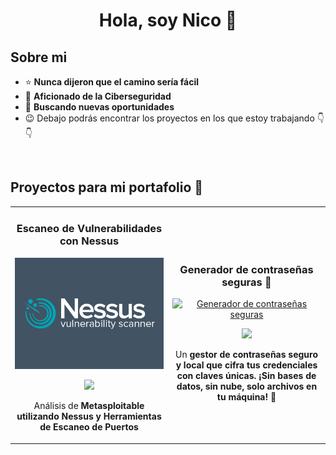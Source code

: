 <div align="center">
<h1 align="center">Hola, soy Nico</a> 👋</h1>
</div>




## Sobre mi

- ⭐ **Nunca dijeron que el camino sería fácil**
- 🤖 **Aficionado de la Ciberseguridad**
- 🎥 **Buscando nuevas oportunidades**
- 😉 Debajo podrás encontrar los proyectos en los que estoy trabajando 👇👇
<br>

## Proyectos para mi portafolio 🎯
<table>
<tr>
<td width="50%">
<h3 align="center">Escaneo de Vulnerabilidades con Nessus</h3>
<div align="center">
<a href="https://github.com/Naickoo/Informe-Escaneo-Nessus" target="_blank"><img src="Nessus.png" width="400" alt="Escaneo Vulnerabilidades"></a>
<p>
<a href="https://github.com/Naickoo/Informe-Escaneo-Nessus" target="_blank">
<img src="https://img.shields.io/badge/CÓDIGO-ff9?style=for-the-badge&logo=github&logoColor=black">
</a>
</p>
<p>Análisis de <strong>Metasploitable utilizando Nessus<strong> y Herramientas de Escaneo de Puertos</p>
</div>
                                                                                      
</td>

<td width="50%">
               <br>
<h3 align="center">Generador de contraseñas seguras 🔐</h3>
<div align="center">                                       
<a href="https://github.com/Naickoo/generador-contrasenas-seguras" target="_blank"><img src="https://i.imgur.com/7uCBigG.jpg" width="400" alt="Generador de contraseñas seguras"></a>
<br>
<p>
<a href="https://github.com/Naickoo/generador-contrasenas-seguras" target="_blank">
<img src="https://img.shields.io/badge/C%C3%93DIGO-80ffaa?style=for-the-badge&logo=github&logoColor=black">
</a>
</p>
</p>Un <strong>gestor de contraseñas seguro y local<strong> que cifra tus credenciales con claves únicas. ¡Sin bases de datos, sin nube, solo archivos en tu máquina! 🚀</p>
</div>                                                             
</table>                                                                                 
</div>
<br>
<!--
<table>
<tr>
<td width="50%">
<h3 align="center">Curso Android Intermedio</h3>
<div align="center">
<a href="https://github.com/ArisGuimera/Android-Expert-Intermedio" target="_blank"><img src="https://i.imgur.com/V48W0sU.jpg" width="400" alt="Curso intermedio Android"></a>
<p>
<a href="https://github.com/ArisGuimera/Android-Expert-Intermedio" target="_blank">
<img src="https://img.shields.io/badge/CÓDIGO-ff9?style=for-the-badge&logo=github&logoColor=black">
</a>
<a href="https://youtu.be/UaR7GSNACsM" target="_blank">
<img src="https://img.shields.io/badge/-Youtube-green?style=for-the-badge&color=fbfc40">
</a>
</p>
<p>Aprende a programar aplicaciones <strong>Android con Kotlin nivel intermedio</strong> - En este curso nos centraremos en las <strong>buenas prácticas, arquitectura y testing</strong>. Curso <strong>GRATUITO de 8 horas</strong> con todo el código disponible para descargar.</p>
</div>
                                                                                     
</td>       
<!--
<td width="50%">
<h3 align="center">Curso Kotlin Multiplatform</h3>
<div align="center">
<a href="https://github.com/ArisGuimera/Curso-Kotlin-Multiplatform" target="_blank"><img src="https://i.imgur.com/nDDp1Ra.jpg" width="400" alt="Curso Kotlin Multiplatform"></a>
<p>
<a href="https://github.com/ArisGuimera/Curso-Kotlin-Multiplatform" target="_blank">
<img src="https://img.shields.io/badge/C%C3%93DIGO-cfaae0?style=for-the-badge&logo=github&logoColor=black">
</a>
<a href="https://youtube.com/playlist?list=PL8ie04dqq7_NUvBcMMosVRAbqZDWmRzX3&si=FdS-Z07ZFAUjDHAE" target="_blank">
<img src="https://img.shields.io/badge/-Youtube-green?style=for-the-badge&color=ff00f4">
</a>
</p>
<p>Aprende a programar aplicaciones <strong>multiplataform con Kotlin y Jetpack Compose</strong> - En este curso nos centraremos en dominar Kotlin Multiplatform <strong>desde cero</strong>. Curso <strong>GRATUITO</strong> (en desarrollo) con todo el código disponible para descargar.</p>
</div>
                                                                                      
</td>  
</table>                                                                                 
</div>
<br>
<!--
### ⚙️ &nbsp;GitHub Analytics
<-
<p align="center">
<a href="https://github.com/ArisGuimera">
  <img height="180em" src="https://github-readme-stats-eight-theta.vercel.app/api?username=ArisGuimera&show_icons=true&theme=algolia&include_all_commits=true&count_private=true"/>
  <img height="180em" src="https://github-readme-stats-eight-theta.vercel.app/api/top-langs/?username=ArisGuimera&layout=compact&langs_count=8&theme=algolia"/>
</a>
</p>
